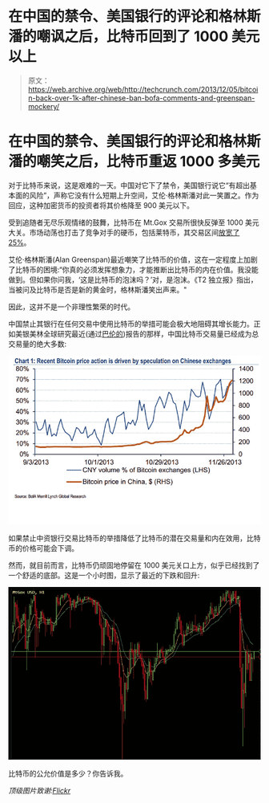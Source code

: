 # 在中国的禁令、美国银行的评论和格林斯潘的嘲讽之后，比特币回到了 1000 美元以上

> 原文：<https://web.archive.org/web/http://techcrunch.com/2013/12/05/bitcoin-back-over-1k-after-chinese-ban-bofa-comments-and-greenspan-mockery/>

# 在中国的禁令、美国银行的评论和格林斯潘的嘲笑之后，比特币重返 1000 多美元

对于比特币来说，这是艰难的一天。中国对它下了禁令，美国银行说它“有超出基本面的风险”，声称它没有什么短期上升空间，艾伦·格林斯潘对此一笑置之。作为回应，这种加密货币的投资者将其价格降至 900 美元以下。

受到追随者无尽乐观情绪的鼓舞，比特币在 Mt.Gox 交易所很快反弹至 1000 美元大关。市场动荡也打击了竞争对手的硬币，包括莱特币，其交易区间[放宽了 25%](https://web.archive.org/web/20230320001651/https://btc-e.com/exchange/ltc_usd)。

艾伦·格林斯潘(Alan Greenspan)最近嘲笑了比特币的价值，这在一定程度上加剧了比特币的困境:“你真的必须发挥想象力，才能推断出比特币的内在价值。我没能做到。但如果你问我，‘这是比特币的泡沫吗？’对，是泡沫。《T2 独立报》指出，当被问及比特币是否是新的黄金时，格林斯潘笑出声来。"

因此，这并不是一个非理性繁荣的时代。

中国禁止其银行在任何交易中使用比特币的举措可能会极大地阻碍其增长能力。正如美银美林全球研究最近(通过[巴伦的](https://web.archive.org/web/20230320001651/http://blogs.barrons.com/focusonfunds/2013/12/05/bofa-bitcoin-has-clear-potential-but-limited-upside-fair-value-seen-as-1300/))报告的那样，中国比特币交易量已经成为总交易量的绝大多数:

![BN-AR010_Bitcoi_P_20131205102941](img/5b46213b17229e80a4371e4e6bb448cf.png)

如果禁止中资银行交易比特币的举措降低了比特币的潜在交易量和内在效用，比特币的价格可能会下调。

然而，就目前而言，比特币仍顽固地停留在 1000 美元关口上方，似乎已经找到了一个舒适的底部。这是一个小时图，显示了最近的下跌和回升:

![2013-12-05_10h10_30](img/03353af722ebf8a48e1d8abbc4cb8bb8.png)

比特币的公允价值是多少？你告诉我。

*顶级图片致谢:[Flickr](https://web.archive.org/web/20230320001651/http://www.flickr.com/photos/thegrid-ch/)*